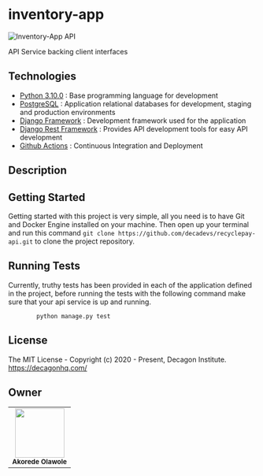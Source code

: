 # inventory-app


![Inventory-App API](https://github.com/decadevs/recyclepay-api/actions/workflows/ci.yml/badge.svg?branch=main)

API Service backing client interfaces

## Technologies

* [Python 3.10.0](https://python.org) : Base programming language for development
* [PostgreSQL](https://www.postgresql.org/) : Application relational databases for development, staging and production environments
* [Django Framework](https://www.djangoproject.com/) : Development framework used for the application
* [Django Rest Framework](https://www.django-rest-framework.org/) : Provides API development tools for easy API development
* [Github Actions](https://docs.github.com/en/free-pro-team@latest/actions) : Continuous Integration and Deployment

## Description


## Getting Started

Getting started with this project is very simple, all you need is to have Git and Docker Engine installed on your machine. Then open up your terminal and run this command `git clone https://github.com/decadevs/recyclepay-api.git` to clone the project repository.


## Running Tests

Currently, truthy tests has been provided in each of the application defined in the project, before running the tests with the following command make sure that your api service is up and running.

```tests
        python manage.py test
```

## License

The MIT License - Copyright (c) 2020 - Present, Decagon Institute. https://decagonhq.com/

## Owner

<table>
    <tr>
        <td align="center">
            <div>
                <img src="https://avatars.githubusercontent.com/u/22947152?v=4" width="100px;">
                <br /><sub><b>Akorede Olawole</b></sub>
            </div>
        </td>
      </tr>
</table>

